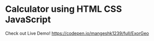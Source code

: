 # Calculator using HTML CSS JavaScript
Check out Live Demo! https://codepen.io/mangeshk1239/full/ExorGeo
